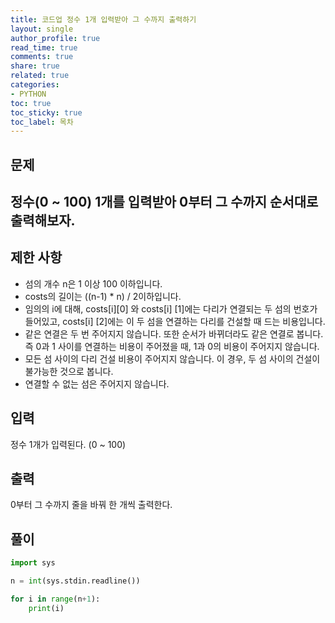 ```yaml
---
title: 코드업 정수 1개 입력받아 그 수까지 출력하기
layout: single
author_profile: true
read_time: true
comments: true
share: true
related: true
categories:
- PYTHON
toc: true
toc_sticky: true
toc_label: 목차
---
```


## 문제 
정수(0 ~ 100) 1개를 입력받아 0부터 그 수까지 순서대로 출력해보자.
------

## 제한 사항
- 섬의 개수 n은 1 이상 100 이하입니다.<br>
- costs의 길이는 ((n-1) * n) / 2이하입니다.<br>
- 임의의 i에 대해, costs[i][0] 와 costs[i] [1]에는 다리가 연결되는 두 섬의 번호가 들어있고, costs[i] [2]에는 이 두 섬을 연결하는 다리를 건설할 때 드는 비용입니다.<br>
- 같은 연결은 두 번 주어지지 않습니다. 또한 순서가 바뀌더라도 같은 연결로 봅니다. 즉 0과 1 사이를 연결하는 비용이 주어졌을 때, 1과 0의 비용이 주어지지 않습니다.<br>
- 모든 섬 사이의 다리 건설 비용이 주어지지 않습니다. 이 경우, 두 섬 사이의 건설이 불가능한 것으로 봅니다.<br>
- 연결할 수 없는 섬은 주어지지 않습니다.<br>

## 입력
정수 1개가 입력된다.
(0 ~ 100)

## 출력
0부터 그 수까지 줄을 바꿔 한 개씩 출력한다.

## 풀이
```python
import sys

n = int(sys.stdin.readline())

for i in range(n+1):
    print(i)
```
